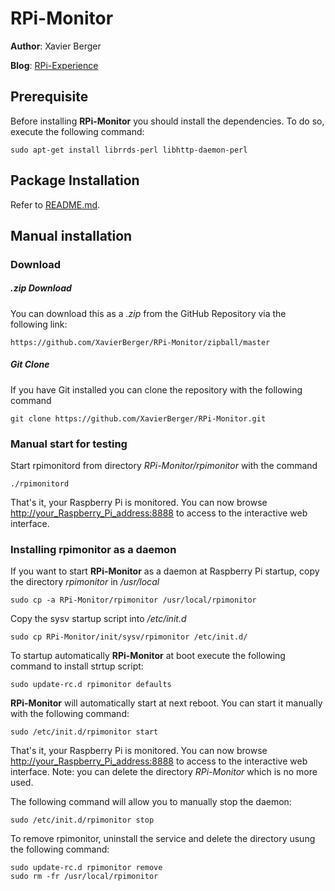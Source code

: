 # RPi-Monitor

**Author**: Xavier Berger

**Blog**: [RPi-Experience](http://rpi-experiences.blogspot.fr/)

## Prerequisite

Before installing **RPi-Monitor** you should install the dependencies. To do so, execute the following command:

    sudo apt-get install librrds-perl libhttp-daemon-perl

## Package Installation

Refer to [README.md](https://github.com/XavierBerger/RPi-Monitor/blob/master/README.md).


## Manual installation

### Download

##### .zip Download

You can download this as a _.zip_ from the GitHub Repository via the following link:

    https://github.com/XavierBerger/RPi-Monitor/zipball/master

##### Git Clone

If you have Git installed you can clone the repository with the following command

    git clone https://github.com/XavierBerger/RPi-Monitor.git

### Manual start for testing

Start rpimonitord from directory _RPi-Monitor/rpimonitor_ with the command

    ./rpimonitord

That's it, your Raspberry Pi is monitored. You can now browse <http://your_Raspberry_Pi_address:8888> to
access to the interactive web interface.

### Installing rpimonitor as a daemon

If you want to start **RPi-Monitor** as a daemon at Raspberry Pi startup, copy the directory _rpimonitor_ in _/usr/local_

    sudo cp -a RPi-Monitor/rpimonitor /usr/local/rpimonitor

Copy the sysv startup script into _/etc/init.d_

    sudo cp RPi-Monitor/init/sysv/rpimonitor /etc/init.d/

To startup automatically **RPi-Monitor** at boot execute the following command to install strtup script:

    sudo update-rc.d rpimonitor defaults

**RPi-Monitor** will automatically start at next reboot. You can start it manually with the following command:

    sudo /etc/init.d/rpimonitor start

That's it, your Raspberry Pi is monitored. You can now browse <http://your_Raspberry_Pi_address:8888> to
access to the interactive web interface. Note: you can delete the directory _RPi-Monitor_ which is no more used.

The following command will allow you to manually stop the daemon:

    sudo /etc/init.d/rpimonitor stop

To remove rpimonitor, uninstall the service and delete the directory usung the following command:

    sudo update-rc.d rpimonitor remove
    sudo rm -fr /usr/local/rpimonitor

